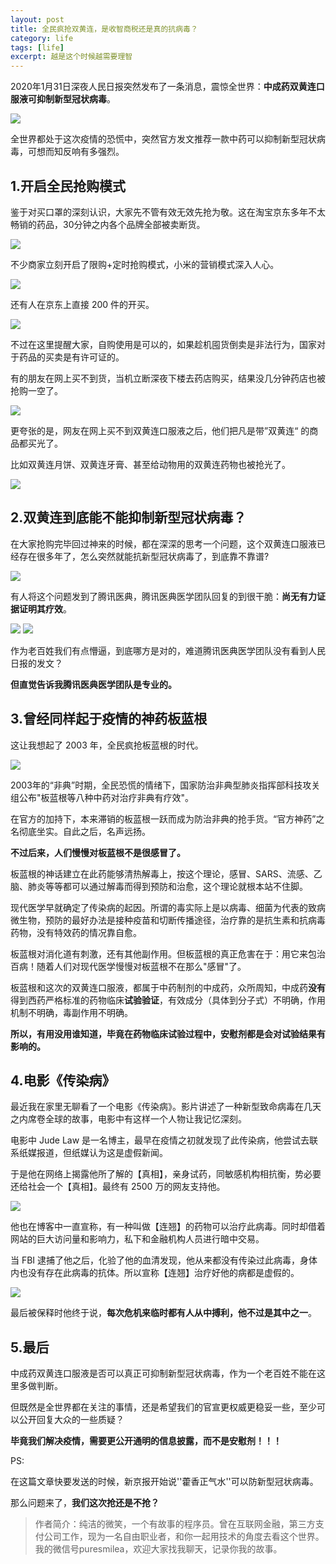 ```yaml
---
layout: post
title: 全民疯抢双黄连，是收智商税还是真的抗病毒？
category: life
tags: [life]
excerpt: 越是这个时候越需要理智
---
```



2020年1月31日深夜人民日报突然发布了一条消息，震惊全世界：**中成药双黄连口服液可抑制新型冠状病毒**。

![](http://favorites.ren/assets/images/2020/it/shuanghuanglian01.jpeg) 

全世界都处于这次疫情的恐慌中，突然官方发文推荐一款中药可以抑制新型冠状病毒，可想而知反响有多强烈。

## 1.开启全民抢购模式

鉴于对买口罩的深刻认识，大家先不管有效无效先抢为敬。这在淘宝京东多年不太畅销的药品，30分钟之内各个品牌全部被卖断货。

![](http://favorites.ren/assets/images/2020/it/shuanghuanglian02.jpeg) 

不少商家立刻开启了限购+定时抢购模式，小米的营销模式深入人心。

![](http://favorites.ren/assets/images/2020/it/shuanghuanglian03.jpeg) 

还有人在京东上直接 200 件的开买。

![](http://favorites.ren/assets/images/2020/it/shuanghuanglian04.jpeg) 

不过在这里提醒大家，自购使用是可以的，如果趁机囤货倒卖是非法行为，国家对于药品的买卖是有许可证的。

有的朋友在网上买不到货，当机立断深夜下楼去药店购买，结果没几分钟药店也被抢购一空了。

![](http://favorites.ren/assets/images/2020/it/shuanghuanglian05.jpeg) 

更夸张的是，网友在网上买不到双黄连口服液之后，他们把凡是带”双黄连“ 的商品都买光了。

比如双黄连月饼、双黄连牙膏、甚至给动物用的双黄连药物也被抢光了。

![](http://favorites.ren/assets/images/2020/it/shuanghuanglian06.jpeg) 


## 2.双黄连到底能不能抑制新型冠状病毒？

在大家抢购完毕回过神来的时候，都在深深的思考一个问题，这个双黄连口服液已经存在很多年了，怎么突然就能抗新型冠状病毒了，到底靠不靠谱?

![](http://favorites.ren/assets/images/2020/it/shuanghuanglian07.jpeg) 

有人将这个问题发到了腾讯医典，腾讯医典医学团队回复的到很干脆：**尚无有力证据证明其疗效**。

![](http://favorites.ren/assets/images/2020/it/shuanghuanglian08.jpeg) 
![](http://favorites.ren/assets/images/2020/it/shuanghuanglian09.jpeg) 

作为老百姓我们有点懵逼，到底哪方是对的，难道腾讯医典医学团队没有看到人民日报的发文？

**但直觉告诉我腾讯医典医学团队是专业的。**

## 3.曾经同样起于疫情的神药板蓝根

这让我想起了 2003 年，全民疯抢板蓝根的时代。

![](http://favorites.ren/assets/images/2020/it/shuanghuanglian10.jpeg) 

2003年的“非典”时期，全民恐慌的情绪下，国家防治非典型肺炎指挥部科技攻关组公布"板蓝根等八种中药对治疗非典有疗效"。

在官方的加持下，本来滞销的板蓝根一跃而成为防治非典的抢手货。“官方神药”之名彻底坐实。自此之后，名声远扬。

**不过后来，人们慢慢对板蓝根不是很感冒了。**

板蓝根的神话建立在此药能够清热解毒上，按这个理论，感冒、SARS、流感、乙脑、肺炎等等都可以通过解毒而得到预防和治愈，这个理论就根本站不住脚。

现代医学早就确定了传染病的起因。所谓的毒实际上是以病毒、细菌为代表的致病微生物，预防的最好办法是接种疫苗和切断传播途径，治疗靠的是抗生素和抗病毒药物，没有特效药的情况靠自愈。

板蓝根对消化道有刺激，还有其他副作用。但板蓝根的真正危害在于：用它来包治百病！随着人们对现代医学慢慢对板蓝根不在那么"感冒"了。

板蓝根和这次的双黄连口服液，都属于中药制剂的中成药，众所周知，中成药**没有**得到西药严格标准的药物临床**试验验证**，有效成分（具体到分子式）不明确，作用机制不明确，毒副作用不明确。

**所以，有用没用谁知道，毕竟在药物临床试验过程中，安慰剂都是会对试验结果有影响的。**

## 4.电影《传染病》

最近我在家里无聊看了一个电影《传染病》。影片讲述了一种新型致命病毒在几天之内席卷全球的故事，电影中有这样一个人物让我记忆深刻。

电影中 Jude Law 是一名博主，最早在疫情之初就发现了此传染病，他尝试去联系纸媒报道，但纸媒认为这是虚假新闻。

于是他在网络上揭露他所了解的【真相】，亲身试药，同敏感机构相抗衡，势必要还给社会一个【真相】。最终有 2500 万的网友支持他。

![](http://favorites.ren/assets/images/2020/it/shuanghuanglian11.jpeg) 

他也在博客中一直宣称，有一种叫做【连翘】的药物可以治疗此病毒。同时却借着网站的巨大访问量和影响力，私下和金融机构人员进行暗中交易。

当 FBI 逮捕了他之后，化验了他的血清发现，他从来都没有传染过此病毒，身体内也没有存在此病毒的抗体。所以宣称【连翘】治疗好他的病都是虚假的。

![](http://favorites.ren/assets/images/2020/it/shuanghuanglian12.jpeg) 

最后被保释时他终于说，**每次危机来临时都有人从中搏利，他不过是其中之一**。

## 5.最后

中成药双黄连口服液是否可以真正可抑制新型冠状病毒，作为一个老百姓不能在这里多做判断。

但既然是全世界都在关注的事情，还是希望我们的官宣更权威更稳妥一些，至少可以公开回复大众的一些质疑？

**毕竟我们解决疫情，需要更公开通明的信息披露，而不是安慰剂！！！**

PS:

在这篇文章快要发送的时候，新京报开始说''藿香正气水''可以防新型冠状病毒。

那么问题来了，**我们这次抢还是不抢？**


>作者简介：纯洁的微笑，一个有故事的程序员。曾在互联网金融，第三方支付公司工作，现为一名自由职业者，和你一起用技术的角度去看这个世界。我的微信号puresmilea，欢迎大家找我聊天，记录你我的故事。
